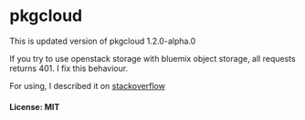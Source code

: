 # pkgcloud

This is updated version of pkgcloud 1.2.0-alpha.0

If you try to use openstack storage with bluemix object storage, all requests returns 401. I fix this behaviour.

For using, I described it on [stackoverflow](http://stackoverflow.com/questions/34415631/bluemix-object-storage-pkgcloud-openstack-returns-401/34415632#34415632)

#### License: MIT
